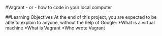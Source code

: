 #Vagrant - or - how to code in your local computer

##Learning Objectives
At the end of this project, you are expected to be able to explain to anyone, without the help of Google:
*What is a virtual machine
*What is Vagrant
*Who wrote Vagrant

